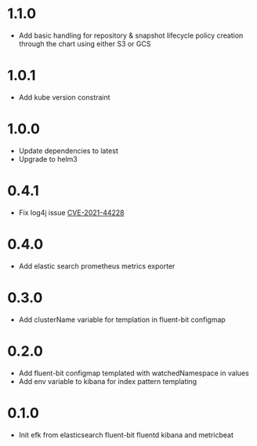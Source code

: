 # 1.1.0

- Add basic handling for repository & snapshot lifecycle policy creation through the chart using either S3 or GCS

# 1.0.1

- Add kube version constraint

# 1.0.0

- Update dependencies to latest
- Upgrade to helm3

# 0.4.1

- Fix log4j issue [CVE-2021-44228](https://cve.mitre.org/cgi-bin/cvename.cgi?name=CVE-2021-44228)

# 0.4.0

- Add elastic search prometheus metrics exporter

# 0.3.0

 - Add clusterName variable for templation in fluent-bit configmap

# 0.2.0

- Add fluent-bit configmap templated with watchedNamespace in values
- Add env variable to kibana for index pattern templating

# 0.1.0

- Init efk from elasticsearch fluent-bit fluentd kibana and metricbeat
